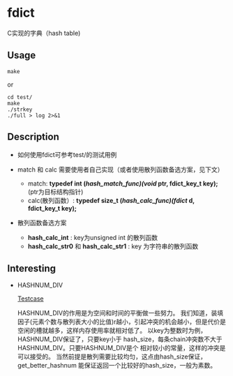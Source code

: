 # fdict

C实现的字典（hash table)

## Usage

    make
or

    cd test/
    make
    ./strkey
    ./full > log 2>&1

## Description

* 如何使用fdict可参考test/的测试用例
* match 和 calc 需要使用者自己实现（或者使用散列函数备选方案，见下文）
  * match: **typedef int (*hash_match_func)(void* ptr, fdict_key_t key);** (ptr为目标结构指针)
  * calc(散列函数）: **typedef size_t (*hash_calc_func)(fdict* d, fdict_key_t key);**

* 散列函数备选方案
  * **hash_calc_int** : key为unsigned int 的散列函数
  * **hash_calc_str0** 和 **hash_calc_str1** : key 为字符串的散列函数

## Interesting

* HASHNUM_DIV

  [Testcase](./test/full.c)
  <p>HASHNUM_DIV的作用是为空间和时间的平衡做一些努力。
  我们知道，装填因子(元素个数与散列表大小的比值)r越小，引起冲突的机会越小，但是代价是空闲的槽就越多，这样内存使用率就相对低了。
  以key为整数时为例，HASHNUM_DIV保证了，只要key小于 hash_size，每条chain冲突数不大于HASHNUM_DIV。只要HASHNUM_DIV是个
  相对较小的常量，这样的冲突是可以接受的。
  当然前提是散列需要比较均匀，这点由hash_size保证， get_better_hashnum 能保证返回一个比较好的hash_size，一般为素数。</p>

